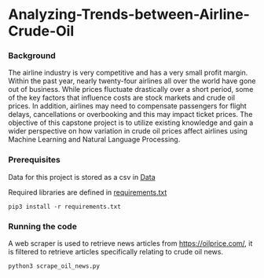 # Analyzing-Trends-between-Airline-Crude-Oil

### Background
The airline industry is very competitive and has a very small profit margin. Within the past year, nearly twenty-four 
airlines all over the world have gone out of business. While prices fluctuate drastically over a short period, some of 
the key factors that influence costs are stock markets and crude oil prices. In addition, airlines may need to 
compensate passengers for flight delays, cancellations or overbooking and this may impact ticket prices. The objective 
of this capstone project is to utilize existing knowledge and gain a wider perspective on how variation in crude oil 
prices affect airlines using Machine Learning and Natural Language Processing.

### Prerequisites

Data for this project is stored as a csv in [Data](https://github.com/Aditya9517/Analyzing-Trends-between-Airline-Crude-Oil/tree/master/Data)

Required libraries are defined in [requirements.txt](https://github.com/Aditya9517/Analyzing-Trends-between-Airline-Crude-Oil/blob/master/requirements.txt)

```
pip3 install -r requirements.txt
```

### Running the code

A web scraper is used to retrieve news articles from https://oilprice.com/, it is filtered to retrieve articles 
specifically relating to crude oil news. 

```
python3 scrape_oil_news.py
```




